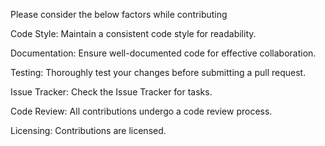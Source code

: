 Please consider the below factors while contributing
	
Code Style:
Maintain a consistent code style for readability.
	
Documentation:
Ensure well-documented code for effective collaboration.
	
Testing:
Thoroughly test your changes before submitting a pull request.
	
Issue Tracker:
Check the Issue Tracker for tasks.

Code Review:
All contributions undergo a code review process.

Licensing:
Contributions are licensed.
